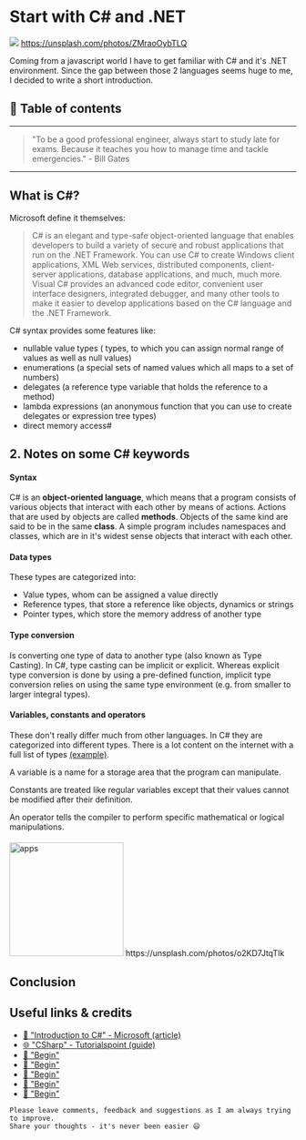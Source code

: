# Start with C# and .NET

[<img src="https://images.unsplash.com/photo-1485856407642-7f9ba0268b51?dpr=2&auto=format&fit=crop&w=767&h=511&q=80&cs=tinysrgb&crop=">](https://unsplash.com/photos/ZMraoOybTLQ) https://unsplash.com/photos/ZMraoOybTLQ

Coming from a javascript world I have to get familiar with C# and it's .NET environment. Since the gap between those 2 languages seems huge to me, I decided to write a short introduction.


## 📄 Table of contents



---

>"To be a good professional engineer, always start to study late for exams. Because it teaches you how to manage time and tackle emergencies." - Bill Gates

---


## What is C#?
Microsoft define it themselves:
>C# is an elegant and type-safe object-oriented language that enables developers to build a variety of secure and robust applications that run on the .NET Framework. You can use C# to create Windows client applications, XML Web services, distributed components, client-server applications, database applications, and much, much more. Visual C# provides an advanced code editor, convenient user interface designers, integrated debugger, and many other tools to make it easier to develop applications based on the C# language and the .NET Framework.

C# syntax provides some features like:
- nullable value types ( types, to which you can assign normal range of values as well as null values)
- enumerations (a special sets of named values which all maps to a set of numbers)
- delegates (a reference type variable that holds the reference to a method)
- lambda expressions (an anonymous function that you can use to create delegates or expression tree types)
- direct memory access#



## 2. Notes on some C# keywords

#### Syntax
C# is an **object-oriented language**, which means that a program consists of various objects that interact with each other by means of actions.
Actions that are used by objects are called **methods**. Objects of the same kind are said to be in the same **class**.
A simple program includes namespaces and classes, which are in it's widest sense objects that interact with each other.

#### Data types
These types are categorized into:
- Value types, whom can be assigned a value directly
- Reference types, that store a reference like objects, dynamics or strings
- Pointer types, which store the memory address of another type

#### Type conversion
Is converting one type of data to another type (also known as Type Casting). In C#, type casting can be implicit or explicit. Whereas explicit type conversion is done by using a pre-defined function, implicit type conversion relies on using the same type environment (e.g. from smaller to larger integral types).

#### Variables, constants and operators
These don't really differ much from other languages. In C# they are categorized into different types. There is a lot content on the internet with a full list of types [(example)](http://www.techotopia.com/index.php/C_Sharp_Variables_and_Constants#C.23_Integer_Variable_Types).

A variable is a name for a storage area that the program can manipulate.

Constants are treated like regular variables except that their values cannot be modified after their definition.

An operator tells the compiler to perform specific mathematical or logical manipulations.








####


<img src="https://images.unsplash.com/36/IAG5tj7gThy5rOupZ5FK_IMG_3906.jpg?dpr=2&auto=format&fit=crop&w=767&h=511&q=80&cs=tinysrgb&crop=" alt="apps" height="200"/>
https://unsplash.com/photos/o2KD7JtqTlk

## Conclusion





## Useful links & credits
- [📄 "Introduction to C#" - Microsoft (article) ](https://msdn.microsoft.com/en-us/library/z1zx9t92.aspx)
- [🌐 "CSharp" - Tutorialspoint (guide)](https://www.tutorialspoint.com/csharp/index.htm)
- [📄 "Begin"](afgafgadgads)
- [📄 "Begin"](afgafgadgads)
- [📄 "Begin"](afgafgadgads)
- [📄 "Begin"](afgafgadgads)
- [📄 "Begin"](afgafgadgads)

```
Please leave comments, feedback and suggestions as I am always trying to improve.
Share your thoughts - it's never been easier 😄
```

<!-- Written by Daniel Deutsch (deudan1010@gmail.com) -->
